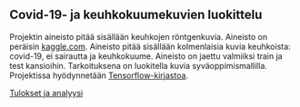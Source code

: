 ## Covid-19- ja keuhkokuumekuvien luokittelu

Projektin aineisto pitää sisällään keuhkojen röntgenkuvia. Aineisto on peräisin [kaggle.com](https://www.kaggle.com/pranavraikokte/covid19-image-dataset). Aineisto pitää sisällään kolmenlaisia kuvia keuhkoista: covid-19, ei sairautta ja keuhkokuume. Aineisto on jaettu valmiiksi train ja test kansioihin. Tarkoituksena on luokitella kuvia syväoppimismallilla. Projektissa hyödynnetään [Tensorflow-kirjastoa](https://www.tensorflow.org/).


[Tulokset ja analyysi](dokumentaatio/tulokset.MD)
